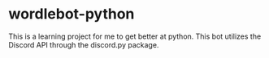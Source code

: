 # wordlebot-python
This is a learning project for me to get better at python. This bot utilizes the Discord API through the discord.py package.
